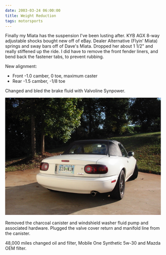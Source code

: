 ```yaml
---
date: 2003-03-24 06:00:00
title: Weight Reduction
tags: motorsports
---
```



Finally my Miata has the suspension I've been lusting after.  KYB AGX 8-way adjustable shocks bought new off of eBay.  Dealer Alternative (Flyin' Miata) springs and sway bars off of Dave's Miata.  Dropped her about 1 1/2" and really stiffened up the ride.  I did have to remove the front fender liners, and bend back the fastener tabs, to prevent rubbing.

New alignment:

* Front -1.0 camber, 0 toe, maximum caster
* Rear -1.5 camber, -1/8 toe

Changed and bled the brake fluid with Valvoline Synpower.

![Miata](/assets/photos/miata/miata_640x480_rear.jpg)

Removed the charcoal canister and windshield washer fluid pump and associated hardware.  Plugged the valve cover return and manifold line from the canister.

48,000 miles changed oil and filter, Mobile One Synthetic 5w-30 and Mazda OEM filter.
